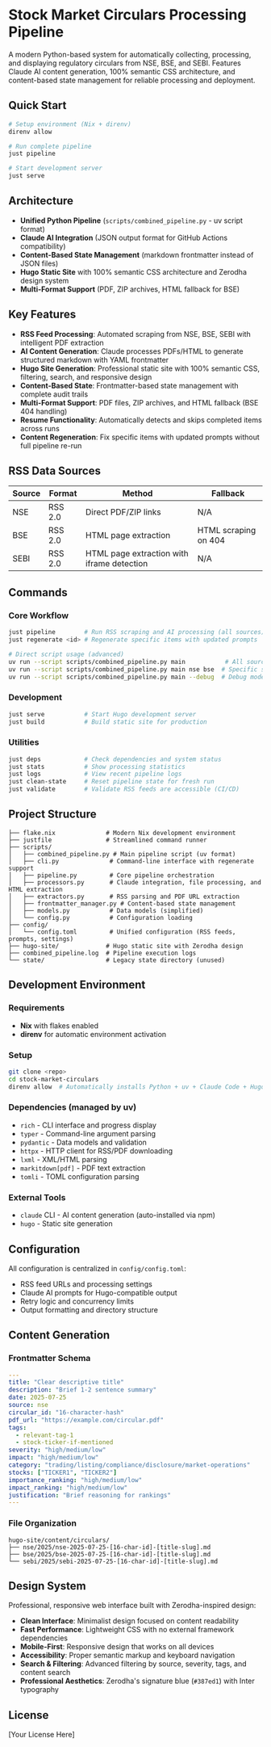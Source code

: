 # Stock Market Circulars Processing Pipeline

A modern Python-based system for automatically collecting, processing, and displaying regulatory circulars from NSE, BSE, and SEBI. Features Claude AI content generation, 100% semantic CSS architecture, and content-based state management for reliable processing and deployment.

## Quick Start

```bash
# Setup environment (Nix + direnv)
direnv allow

# Run complete pipeline
just pipeline

# Start development server
just serve
```

## Architecture

- **Unified Python Pipeline** (`scripts/combined_pipeline.py` - uv script format)
- **Claude AI Integration** (JSON output format for GitHub Actions compatibility)
- **Content-Based State Management** (markdown frontmatter instead of JSON files)
- **Hugo Static Site** with 100% semantic CSS architecture and Zerodha design system
- **Multi-Format Support** (PDF, ZIP archives, HTML fallback for BSE)

## Key Features

- **RSS Feed Processing**: Automated scraping from NSE, BSE, SEBI with intelligent PDF extraction
- **AI Content Generation**: Claude processes PDFs/HTML to generate structured markdown with YAML frontmatter
- **Hugo Site Generation**: Professional static site with 100% semantic CSS, filtering, search, and responsive design
- **Content-Based State**: Frontmatter-based state management with complete audit trails
- **Multi-Format Support**: PDF files, ZIP archives, and HTML fallback (BSE 404 handling)
- **Resume Functionality**: Automatically detects and skips completed items across runs
- **Content Regeneration**: Fix specific items with updated prompts without full pipeline re-run

## RSS Data Sources

| Source | Format | Method | Fallback |
|--------|--------|--------|----------|
| NSE | RSS 2.0 | Direct PDF/ZIP links | N/A |
| BSE | RSS 2.0 | HTML page extraction | HTML scraping on 404 |
| SEBI | RSS 2.0 | HTML page extraction with iframe detection | N/A |

## Commands

### Core Workflow
```bash
just pipeline        # Run RSS scraping and AI processing (all sources)
just regenerate <id> # Regenerate specific items with updated prompts

# Direct script usage (advanced)
uv run --script scripts/combined_pipeline.py main           # All sources
uv run --script scripts/combined_pipeline.py main nse bse  # Specific sources
uv run --script scripts/combined_pipeline.py main --debug  # Debug mode
```

### Development
```bash
just serve           # Start Hugo development server
just build           # Build static site for production
```

### Utilities
```bash
just deps            # Check dependencies and system status
just stats           # Show processing statistics
just logs            # View recent pipeline logs
just clean-state     # Reset pipeline state for fresh run
just validate        # Validate RSS feeds are accessible (CI/CD)
```

## Project Structure

```
├── flake.nix              # Modern Nix development environment
├── justfile               # Streamlined command runner
├── scripts/
│   ├── combined_pipeline.py # Main pipeline script (uv format)
│   ├── cli.py              # Command-line interface with regenerate support
│   ├── pipeline.py         # Core pipeline orchestration
│   ├── processors.py       # Claude integration, file processing, and HTML extraction
│   ├── extractors.py       # RSS parsing and PDF URL extraction
│   ├── frontmatter_manager.py # Content-based state management
│   ├── models.py           # Data models (simplified)
│   └── config.py           # Configuration loading
├── config/
│   └── config.toml         # Unified configuration (RSS feeds, prompts, settings)
├── hugo-site/             # Hugo static site with Zerodha design
├── combined_pipeline.log  # Pipeline execution logs
└── state/                 # Legacy state directory (unused)
```

## Development Environment

### Requirements
- **Nix** with flakes enabled
- **direnv** for automatic environment activation

### Setup
```bash
git clone <repo>
cd stock-market-circulars
direnv allow  # Automatically installs Python + uv + Claude Code + Hugo
```

### Dependencies (managed by uv)
- `rich` - CLI interface and progress display
- `typer` - Command-line argument parsing  
- `pydantic` - Data models and validation
- `httpx` - HTTP client for RSS/PDF downloading
- `lxml` - XML/HTML parsing
- `markitdown[pdf]` - PDF text extraction
- `tomli` - TOML configuration parsing

### External Tools
- `claude` CLI - AI content generation (auto-installed via npm)
- `hugo` - Static site generation

## Configuration

All configuration is centralized in `config/config.toml`:
- RSS feed URLs and processing settings
- Claude AI prompts for Hugo-compatible output
- Retry logic and concurrency limits
- Output formatting and directory structure

## Content Generation

### Frontmatter Schema
```yaml
---
title: "Clear descriptive title"
description: "Brief 1-2 sentence summary"
date: 2025-07-25
source: nse
circular_id: "16-character-hash"
pdf_url: "https://example.com/circular.pdf"
tags:
  - relevant-tag-1
  - stock-ticker-if-mentioned
severity: "high/medium/low"
impact: "high/medium/low"
category: "trading/listing/compliance/disclosure/market-operations"
stocks: ["TICKER1", "TICKER2"]
importance_ranking: "high/medium/low"
impact_ranking: "high/medium/low"
justification: "Brief reasoning for rankings"
---
```

### File Organization
```
hugo-site/content/circulars/
├── nse/2025/nse-2025-07-25-[16-char-id]-[title-slug].md
├── bse/2025/bse-2025-07-25-[16-char-id]-[title-slug].md
└── sebi/2025/sebi-2025-07-25-[16-char-id]-[title-slug].md
```

## Design System

Professional, responsive web interface built with Zerodha-inspired design:

- **Clean Interface**: Minimalist design focused on content readability
- **Fast Performance**: Lightweight CSS with no external framework dependencies  
- **Mobile-First**: Responsive design that works on all devices
- **Accessibility**: Proper semantic markup and keyboard navigation
- **Search & Filtering**: Advanced filtering by source, severity, tags, and content search
- **Professional Aesthetics**: Zerodha's signature blue (`#387ed1`) with Inter typography

## License

[Your License Here]